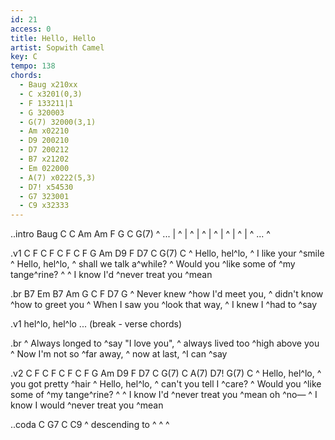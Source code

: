 ```yaml
---
id: 21
access: 0
title: Hello, Hello
artist: Sopwith Camel
key: C
tempo: 138
chords: 
  - Baug x210xx
  - C x3201(0,3)
  - F 133211|1
  - G 320003
  - G(7) 32000(3,1)
  - Am x02210
  - D9 200210
  - D7 200212
  - B7 x21202
  - Em 022000
  - A(7) x0222(5,3)
  - D7! x54530
  - G7 323001
  - C9 x32333
---
```


..intro Baug C C Am Am F G C G(7)
^ ... | ^ | ^ | ^ | ^ | ^ | ^ | ^ ... ^

.v1 C F C F C F C F G Am D9 F D7 C G(7) C
^ Hello, hel^lo, ^ I like your ^smile 
^ Hello, hel^lo, ^ shall we talk a^while?
^ Would you ^like some of ^my tange^rine? ^
^ I know I'd ^never treat you ^mean 

.br B7 Em B7 Am G C F D7 G
    ^ Never knew ^how I'd meet you, ^ didn't know ^how to greet you
    ^ When I saw you ^look that way, ^ I knew I ^had to ^say 

.v1
hel^lo, hel^lo ... (break - verse chords)

.br
    ^ Always longed to ^say "I love you", ^ always lived too ^high above you
    ^ Now I'm not so ^far away, ^ now at last, ^I can ^say 

.v2 C F C F C F C F G Am D9 F D7 C G(7) C A(7) D7! G(7) C
^ Hello, hel^lo, ^ you got pretty ^hair 
^ Hello, hel^lo, ^ can't you tell I ^care?
^ Would you ^like some of ^my tange^rine? ^
^ I know I'd ^never treat you ^mean 
oh ^no— ^ I know I would ^never treat you ^mean 

..coda C G7 C C9
^ descending to ^ ^ ^
